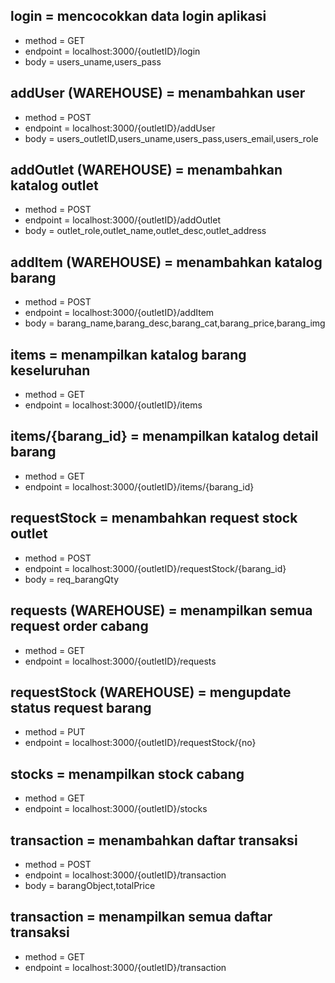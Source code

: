 ## login = mencocokkan data login aplikasi

- method = GET
- endpoint = localhost:3000/{outletID}/login
- body = users_uname,users_pass

## addUser (WAREHOUSE) = menambahkan user

- method = POST
- endpoint = localhost:3000/{outletID}/addUser
- body = users_outletID,users_uname,users_pass,users_email,users_role

## addOutlet (WAREHOUSE) = menambahkan katalog outlet

- method = POST
- endpoint = localhost:3000/{outletID}/addOutlet
- body = outlet_role,outlet_name,outlet_desc,outlet_address

## addItem (WAREHOUSE) = menambahkan katalog barang

- method = POST
- endpoint = localhost:3000/{outletID}/addItem
- body = barang_name,barang_desc,barang_cat,barang_price,barang_img

## items = menampilkan katalog barang keseluruhan

- method = GET
- endpoint = localhost:3000/{outletID}/items

## items/{barang_id} = menampilkan katalog detail barang

- method = GET
- endpoint = localhost:3000/{outletID}/items/{barang_id}

## requestStock = menambahkan request stock outlet

- method = POST
- endpoint = localhost:3000/{outletID}/requestStock/{barang_id}
- body = req_barangQty

## requests (WAREHOUSE) = menampilkan semua request order cabang

- method = GET
- endpoint = localhost:3000/{outletID}/requests

## requestStock (WAREHOUSE) = mengupdate status request barang

- method = PUT
- endpoint = localhost:3000/{outletID}/requestStock/{no}

## stocks = menampilkan stock cabang

- method = GET
- endpoint = localhost:3000/{outletID}/stocks

## transaction = menambahkan daftar transaksi

- method = POST
- endpoint = localhost:3000/{outletID}/transaction
- body = barangObject,totalPrice

## transaction = menampilkan semua daftar transaksi

- method = GET
- endpoint = localhost:3000/{outletID}/transaction
